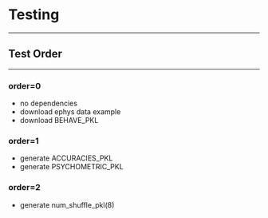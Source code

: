 # Testing
------------
## Test Order
------------
### order=0 
- no dependencies
- download ephys data example
- download BEHAVE_PKL

### order=1
- generate ACCURACIES_PKL
- generate PSYCHOMETRIC_PKL

### order=2
- generate num_shuffle_pkl(8)